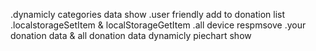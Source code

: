 .dynamicly categories data show
.user friendly add to donation list 
.localstorageSetItem & localStorageGetItem
.all device respmsove
.your donation data & all donation data dynamicly piechart show